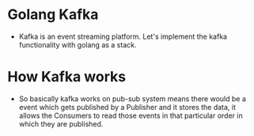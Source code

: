 # Golang Kafka
- Kafka is an event streaming platform. Let's implement the kafka functionality with golang as a stack.

# How Kafka works
- So basically kafka works on pub-sub system means there would be a event which gets published by a Publisher and it stores the data, it allows the Consumers to read those events in that particular order in which they are published.